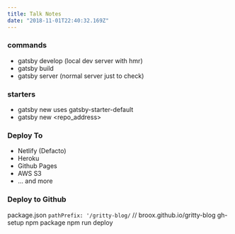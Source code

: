 ```yaml
---
title: Talk Notes
date: "2018-11-01T22:40:32.169Z"
---
```


### commands
- gatsby develop (local dev server with hmr)
- gatsby build
- gatsby server (normal server just to check)

### starters
- gatsby new uses gatsby-starter-default
- gatsby new <dirname> <repo_address>

### Deploy To
- Netlify (Defacto)
- Heroku
- Github Pages
- AWS S3
- ... and more


### Deploy to Github

package.json `pathPrefix: '/gritty-blog/` // broox.github.io/gritty-blog
gh-setup npm package
npm run deploy
